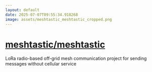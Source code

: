 ```yaml
---
layout: default
date: 2025-07-07T09:55:34.918268
image: assets/meshtastic_meshtastic_cropped.png
---
```


# [meshtastic/meshtastic](https://github.com/meshtastic/meshtastic)

LoRa radio-based off-grid mesh communication project for sending messages without cellular service

